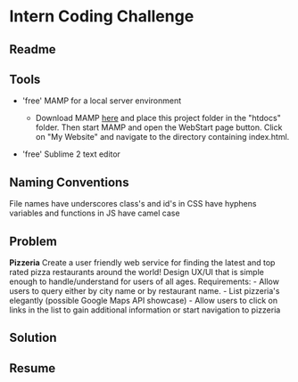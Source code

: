 Intern Coding Challenge
================

Readme
------

Tools
-----------------
* 'free' MAMP for a local server environment
    - Download MAMP [here](https://www.mamp.info/en/downloads/) and place this project folder in the "htdocs" folder. Then start MAMP and open the WebStart page button. Click on "My Website" and navigate to the directory containing index.html.

* 'free' Sublime 2 text editor


Naming Conventions
------------------
File names have underscores
class's and id's in CSS have hyphens
variables and functions in JS have camel case

Problem
-------
**Pizzeria**
Create a user friendly web service for finding the latest and top rated pizza restaurants around the world!
Design UX/UI that is simple enough to handle/understand for users of all ages.
Requirements:
	- Allow users to query either by city name or by restaurant name.
	- List pizzeria's elegantly (possible Google Maps API showcase)
	- Allow users to click on links in the list to gain additional information or start navigation to pizzeria

Solution
--------

Resume
------
